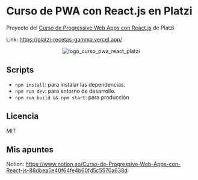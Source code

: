 # Curso de PWA con React.js en Platzi

Proyecto del [Curso de Progressive Web Apps con React.js](https://platzi.com/clases/pwa-react-js/) de Platzi

Link: https://platzi-recetas-gamma.vercel.app/

<p align='center'>
  <img src='https://static.platzi.com/media/achievements/1313-96cfddb0-624d-4a3b-8f1c-7e75660fb7a1.png' alt='logo_curso_pwa_react_platzi' />
</p>

## Scripts

- `npm install`: para instalar las dependencias.
- `npm run dev`: para entorno de desarrollo.
- `npm run build && npm start`: para producción

## Licencia

MIT

## Mis apuntes

Notion: https://www.notion.so/Curso-de-Progressive-Web-Apps-con-React-js-88dbea5e40f64fe4b60fd5c5570a638d
